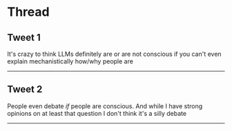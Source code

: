 # Thread

## Tweet 1

It's crazy to think LLMs definitely are or are not conscious if you can't even explain mechanistically how/why people are

---

## Tweet 2

People even debate _if_ people are conscious. And while I have strong opinions on at least that question I don't think it's a silly debate

---

